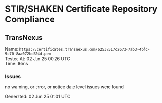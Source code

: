 # STIR/SHAKEN Certificate Repository Compliance

## TransNexus

Name: `https://certificates.transnexus.com/625J/517c2673-7ab3-4bfc-9c70-8aa072bd304d.pem`\
Tested At: 02 Jun 25 00:26 UTC\
Time: 16ms

### Issues

no warning, or error, or notice date level issues were found

Generated: 02 Jun 25 01:01 UTC